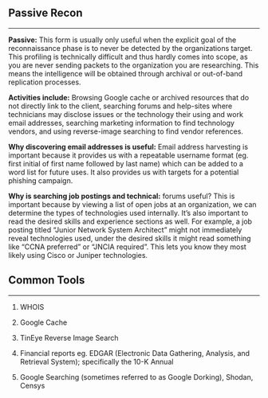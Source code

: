 ## Passive Recon

---

**Passive:** This form is usually only useful when the explicit goal of the reconnaissance phase is to never be detected by the organizations target. This profiling is technically difficult and thus hardly comes into scope, as you are never sending packets to the organization you are researching. This means the intelligence will be obtained through archival or out-of-band replication processes.

**Activities include:** Browsing Google cache or archived resources that do not directly link to the client, searching forums and help-sites where technicians may disclose issues or the technology their using and work email addresses, searching marketing information to find technology vendors, and using reverse-image searching to find vendor references.

**Why discovering email addresses is useful:** Email address harvesting is important because it provides us with a repeatable username format \(eg. first initial of first name followed by last name\) which can be added to a word list for future uses. It also provides us with targets for a potential phishing campaign.

**Why is searching job postings and technical:** forums useful? This is important because by viewing a list of open jobs at an organization, we can determine the types of technologies used internally. It’s also important to read the desired skills and experience sections as well. For example, a job posting titled “Junior Network System Architect” might not immediately reveal technologies used, under the desired skills it might read something like “CCNA preferred” or “JNCIA required”. This lets you know they most likely using Cisco or Juniper technologies.

## Common Tools

---

1. WHOIS

2. Google Cache

3. TinEye Reverse Image Search

4. Financial reports eg. EDGAR \(Electronic Data Gathering, Analysis, and Retrieval System\); specifically the 10-K Annual

5. Google Searching (sometimes referred to as Google Dorking), Shodan, Censys



